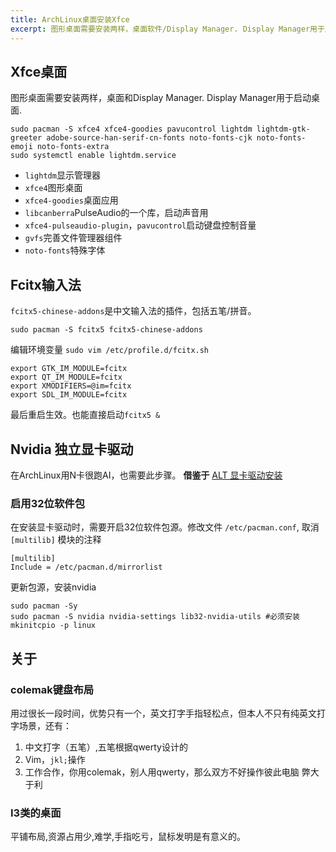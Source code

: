 ```yaml
---
title: ArchLinux桌面安装Xfce
excerpt: 图形桌面需要安装两样，桌面软件/Display Manager. Display Manager用于启动桌面.
---
```

## Xfce桌面

图形桌面需要安装两样，桌面和Display Manager. Display Manager用于启动桌面.

```shell
sudo pacman -S xfce4 xfce4-goodies pavucontrol lightdm lightdm-gtk-greeter adobe-source-han-serif-cn-fonts noto-fonts-cjk noto-fonts-emoji noto-fonts-extra 
sudo systemctl enable lightdm.service
```

- `lightdm`显示管理器
- `xfce4`图形桌面
- `xfce4-goodies`桌面应用
- `libcanberra`PulseAudio的一个库，启动声音用
- `xfce4-pulseaudio-plugin`，`pavucontrol`启动键盘控制音量
- `gvfs`完善文件管理器组件
- `noto-fonts`特殊字体

## Fcitx输入法
`fcitx5-chinese-addons`是中文输入法的插件，包括五笔/拼音。
```shell
sudo pacman -S fcitx5 fcitx5-chinese-addons
```
编辑环境变量
`sudo vim /etc/profile.d/fcitx.sh`
```shell
export GTK_IM_MODULE=fcitx
export QT_IM_MODULE=fcitx
export XMODIFIERS=@im=fcitx
export SDL_IM_MODULE=fcitx
```
最后重启生效。也能直接启动`fcitx5 &`

## Nvidia 独立显卡驱动
在ArchLinux用N卡很跑AI，也需要此步骤。
**借鉴于** [ALT 显卡驱动安装](https://archlinuxstudio.github.io/ArchLinuxTutorial/#/rookie/graphic_driver)
### 启用32位软件包

在安装显卡驱动时，需要开启32位软件包源。修改文件 `/etc/pacman.conf`, 取消 `[multilib]` 模块的注释
```shell
[multilib]
Include = /etc/pacman.d/mirrorlist
```
更新包源，安装nvidia
```shell
sudo pacman -Sy
sudo pacman -S nvidia nvidia-settings lib32-nvidia-utils #必须安装
mkinitcpio -p linux
```

## 关于

### colemak键盘布局
用过很长一段时间，优势只有一个，英文打字手指轻松点，但本人不只有纯英文打字场景，还有：
1. 中文打字（五笔）,五笔根据qwerty设计的
2. Vim，`jkl;`操作
3. 工作合作，你用colemak，别人用qwerty，那么双方不好操作彼此电脑
弊大于利

### I3类的桌面
平铺布局,资源占用少,难学,手指吃亏，鼠标发明是有意义的。